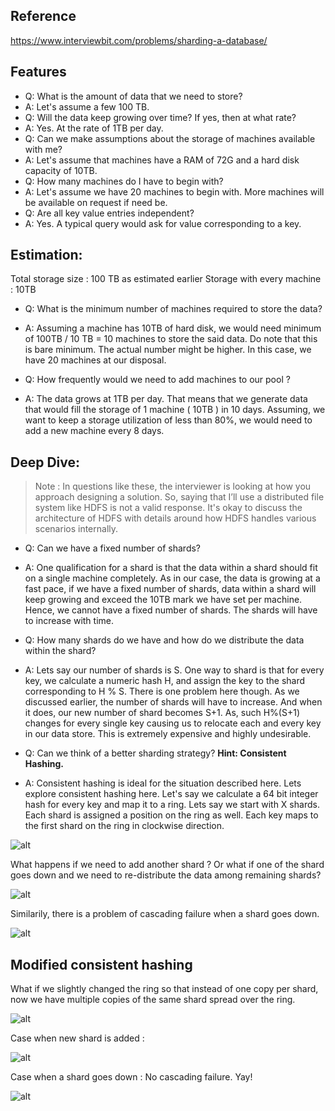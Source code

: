 ## Reference 
https://www.interviewbit.com/problems/sharding-a-database/

## Features
* Q: What is the amount of data that we need to store? 
* A: Let's assume a few 100 TB.
* Q: Will the data keep growing over time? If yes, then at what rate? 
* A: Yes. At the rate of 1TB per day.
* Q: Can we make assumptions about the storage of machines available with me? 
* A: Let's assume that machines have a RAM of 72G and a hard disk capacity of 10TB.
* Q: How many machines do I have to begin with? 
* A: Let's assume we have 20 machines to begin with. More machines will be available on request if need be.
* Q: Are all key value entries independent? 
* A: Yes. A typical query would ask for value corresponding to a key.

## Estimation:
Total storage size : 100 TB as estimated earlier 
Storage with every machine : 10TB 

* Q: What is the minimum number of machines required to store the data?
* A: Assuming a machine has 10TB of hard disk, we would need minimum of 100TB / 10 TB = 10 machines to store the said data. Do note that this is bare minimum. The actual number might be higher. 
In this case, we have 20 machines at our disposal. 

* Q: How frequently would we need to add machines to our pool ?
* A: The data grows at 1TB per day. That means that we generate data that would fill the storage of 1 machine ( 10TB ) in 10 days. Assuming, we want to keep a storage utilization of less than 80%, we would need to add a new machine every 8 days.

## Deep Dive:

> Note : In questions like these, the interviewer is looking at how you approach designing a solution. 
> So, saying that I’ll use a distributed file system like HDFS is not a valid response. It's okay to discuss the architecture of HDFS with details around how HDFS handles various scenarios internally.


* Q: Can we have a fixed number of shards?
* A: One qualification for a shard is that the data within a shard should fit on a single machine completely. 
As in our case, the data is growing at a fast pace, if we have a fixed number of shards, data within a shard will keep growing and exceed the 10TB mark we have set per machine. Hence, we cannot have a fixed number of shards. The shards will have to increase with time.

* Q: How many shards do we have and how do we distribute the data within the shard?
* A: Lets say our number of shards is S. One way to shard is that for every key, we calculate a numeric hash H, and assign the key to the shard corresponding to H % S. 
There is one problem here though. As we discussed earlier, the number of shards will have to increase. And when it does, our new number of shard becomes S+1. 
As, such H%(S+1) changes for every single key causing us to relocate each and every key in our data store. This is extremely expensive and highly undesirable.

* Q: Can we think of a better sharding strategy?
__Hint: Consistent Hashing.__


* A: Consistent hashing is ideal for the situation described here. Lets explore consistent hashing here. 
Let's say we calculate a 64 bit integer hash for every key and map it to a ring. Lets say we start with X shards. Each shard is assigned a position on the ring as well. Each key maps to the first shard on the ring in clockwise direction. 

![alt](https://dajh2p2mfq4ra.cloudfront.net/assets/site-images/system_design/consistent_hashing.jpg)

What happens if we need to add another shard ? Or what if one of the shard goes down and we need to re-distribute the data among remaining shards?

![alt](https://dajh2p2mfq4ra.cloudfront.net/assets/site-images/system_design/consistent_hashing_new_shard.jpg)

Similarily, there is a problem of cascading failure when a shard goes down. 

![alt](https://dajh2p2mfq4ra.cloudfront.net/assets/site-images/system_design/consistent_hashing_shard_down.jpg)

## Modified consistent hashing 
What if we slightly changed the ring so that instead of one copy per shard, now we have multiple copies of the same shard spread over the ring.

![alt](https://dajh2p2mfq4ra.cloudfront.net/assets/site-images/system_design/consistent_hashing_virtual.jpg)

Case when new shard is added : 

![alt](https://dajh2p2mfq4ra.cloudfront.net/assets/site-images/system_design/consistent_hashing_virtual_new_shard.jpg)

Case when a shard goes down : No cascading failure. Yay! 

![alt](https://dajh2p2mfq4ra.cloudfront.net/assets/site-images/system_design/consistent_hashing_virtual_shard_down.jpg)
